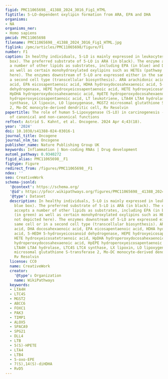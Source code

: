 ```yaml
---
figid: PMC11065698__41388_2024_3016_Fig1_HTML
figtitle: 5-LO-dependent oxylipin formation from ARA, EPA and DHA
organisms:
- NA
organisms_ner:
- Homo sapiens
pmcid: PMC11065698
filename: PMC11065698__41388_2024_3016_Fig1_HTML.jpg
figlink: /pmc/articles/PMC11065698/figure/F1
number: F1
caption: In healthy individuals, 5-LO is mainly expressed in leukocytes (light blue
  box). The preferred substrate of 5-LO is ARA (in black). The enzyme also accepts
  a number of other lipids as substrates, including EPA (in blue) and DHA (in green)
  as well as certain monohydroxylated oxylipins such as HETEs (pathway not depicted
  here). The enzymes downstream of 5-LO are expressed either in the same cell or in
  a second cell type (transcellular biosynthesis). ARA arachidonic acid, DHA docosahexaenoic
  acid, EPA eicosapentaenoic acid, HDHA hydroxydocosahexaenoic acid, 5-HEDH 5-hydroxyeicosanoid
  dehydrogenase, HEPE hydroxyeicosapentaenoic acid, HETE hydroxyeicosatetraenoic acid,
  HpDHA hydroperoxydocosahexaenoic acid, HpETE hydroperoxydocosahexaenoic acid, HpEPE
  hydroperoxyeicosapentaenoic acid, LT leukotriene, LTA4H LTA4 hydrolase, LTC4S LTC4
  synthase, LX lipoxin, LO lipoxygenase, MGST2 microsomal glutathione S-transferase
  2, Mo-DC monocyte-derived dendritic cell, Rv Resolvin
papertitle: The role of human 5-Lipoxygenase (5-LO) in carcinogenesis - a question
  of canonical and non-canonical functions
reftext: Astrid S. Kahnt, et al. Oncogene. 2024 Apr 4;43(18).
year: '2024'
doi: 10.1038/s41388-024-03016-1
journal_title: Oncogene
journal_nlm_ta: Oncogene
publisher_name: Nature Publishing Group UK
keywords: Inflammation | Non-coding RNAs | Drug development
automl_pathway: 0.9340272
figid_alias: PMC11065698__F1
figtype: Figure
redirect_from: /figures/PMC11065698__F1
ndex: ''
seo: CreativeWork
schema-jsonld:
  '@context': https://schema.org/
  '@id': https://pfocr.wikipathways.org/figures/PMC11065698__41388_2024_3016_Fig1_HTML.html
  '@type': Dataset
  description: In healthy individuals, 5-LO is mainly expressed in leukocytes (light
    blue box). The preferred substrate of 5-LO is ARA (in black). The enzyme also
    accepts a number of other lipids as substrates, including EPA (in blue) and DHA
    (in green) as well as certain monohydroxylated oxylipins such as HETEs (pathway
    not depicted here). The enzymes downstream of 5-LO are expressed either in the
    same cell or in a second cell type (transcellular biosynthesis). ARA arachidonic
    acid, DHA docosahexaenoic acid, EPA eicosapentaenoic acid, HDHA hydroxydocosahexaenoic
    acid, 5-HEDH 5-hydroxyeicosanoid dehydrogenase, HEPE hydroxyeicosapentaenoic acid,
    HETE hydroxyeicosatetraenoic acid, HpDHA hydroperoxydocosahexaenoic acid, HpETE
    hydroperoxydocosahexaenoic acid, HpEPE hydroperoxyeicosapentaenoic acid, LT leukotriene,
    LTA4H LTA4 hydrolase, LTC4S LTC4 synthase, LX lipoxin, LO lipoxygenase, MGST2
    microsomal glutathione S-transferase 2, Mo-DC monocyte-derived dendritic cell,
    Rv Resolvin
  license: CC0
  name: CreativeWork
  creator:
    '@type': Organization
    name: WikiPathways
  keywords:
  - LTA4H
  - LTC4S
  - MGST2
  - ABCC6
  - FOXC1
  - PAK3
  - TIMP1
  - ALOX5
  - SPACA9
  - SPG21
  - DLL4
  - LTB
  - 5(S)-HPETE
  - LTA4
  - LTB4
  - 5-oxo-EPE
  - 7(S),14(S)-diHDHA
  - RvD5
---
```

